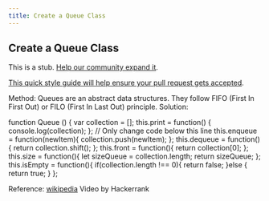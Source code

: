 ```yaml
---
title: Create a Queue Class
---
```

## Create a Queue Class

This is a stub. <a href='https://github.com/freecodecamp/guides/tree/master/src/pages/certifications/coding-interview-prep/data-structures/create-a-queue-class/index.md' target='_blank' rel='nofollow'>Help our community expand it</a>.

<a href='https://github.com/freecodecamp/guides/blob/master/README.md' target='_blank' rel='nofollow'>This quick style guide will help ensure your pull request gets accepted</a>.

<!-- The article goes here, in GitHub-flavored Markdown. Feel free to add YouTube videos, images, and CodePen/JSBin embeds  -->
Method:
Queues are an abstract data structures.
They follow FIFO (First In First Out) or FILO (First In Last Out) principle.
Solution:

function Queue () { 
    var collection = [];
    this.print = function() {
        console.log(collection);
    };
    // Only change code below this line
    this.enqueue = function(newItem){
        collection.push(newItem);
    };
    this.dequeue = function(){
        return collection.shift();
    };
    this.front = function(){
        return collection[0];
    };
    this.size = function(){
        let sizeQueue = collection.length;
        return sizeQueue;
    };
    this.isEmpty = function(){
        if(collection.length !== 0){
            return false;
        }else {
            return true;
        }
    };

Reference:
<a href='https://en.wikipedia.org/wiki/Queue_(abstract_data_type)' target='_blank' rel='nofollow'>wikipedia</a>
Video by Hackerrank
